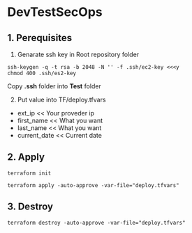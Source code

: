 # DevTestSecOps

## 1. Perequisites

1. Genarate ssh key
in Root repository folder

```
ssh-keygen -q -t rsa -b 2048 -N '' -f .ssh/ec2-key <<<y
chmod 400 .ssh/es2-key
```
Copy **.ssh** folder into **Test** folder 

2. Put value into TF/deploy.tfvars

- ext_ip       << Your proveder ip
- first_name   << What you want
- last_name    << What you want
- current_date << Current date

## 2. Apply

```
terraform init

terraform apply -auto-approve -var-file="deploy.tfvars" 
```

## 3. Destroy

```
terraform destroy -auto-approve -var-file="deploy.tfvars" 
```
